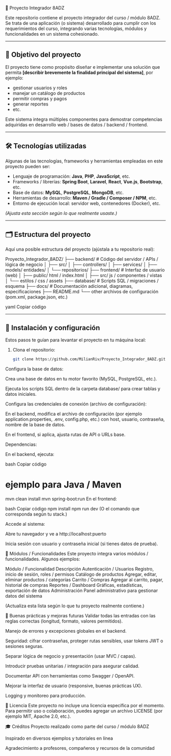 🧩 Proyecto Integrador 8ADZ

Este repositorio contiene el proyecto integrador del curso / módulo 8ADZ.  
Se trata de una aplicación (o sistema) desarrollado para cumplir con los requerimientos del curso, integrando varias tecnologías, módulos y funcionalidades en un sistema cohesionado.

---

## 🎯 Objetivo del proyecto

El proyecto tiene como propósito diseñar e implementar una solución que permita **[describir brevemente la finalidad principal del sistema]**, por ejemplo:

- gestionar usuarios y roles  
- manejar un catálogo de productos  
- permitir compras y pagos  
- generar reportes  
- etc.

Este sistema integra múltiples componentes para demostrar competencias adquiridas en desarrollo web / bases de datos / backend / frontend.

---

## 🛠 Tecnologías utilizadas

Algunas de las tecnologías, frameworks y herramientas empleadas en este proyecto pueden ser:

- Lenguaje de programación: **Java**, **PHP**, **JavaScript**, etc.  
- Frameworks / librerías: **Spring Boot**, **Laravel**, **React**, **Vue.js**, **Bootstrap**, etc.  
- Base de datos: **MySQL**, **PostgreSQL**, **MongoDB**, etc.  
- Herramientas de desarrollo: **Maven / Gradle / Composer / NPM**, etc.  
- Entorno de ejecución local: servidor web, contenedores (Docker), etc.  

*(Ajusta esta sección según lo que realmente usaste.)*

---

## 🗂 Estructura del proyecto

Aquí una posible estructura del proyecto (ajústala a tu repositorio real):

Proyecto_Integrador_8ADZ/
├── backend/ # Código del servidor / APIs / lógica de negocio
│ ├── src/
│ ├── controllers/
│ ├── services/
│ ├── models/ entidades/
│ └── repositorios/
├── frontend/ # Interfaz de usuario (web)
│ ├── public/ html / index.html
│ ├── src/ js / componentes / vistas
│ └── estilos / css / assets
├── database/ # Scripts SQL / migraciones / esquema
├── docs/ # Documentación adicional, diagramas, especificaciones
├── README.md
└── other archivos de configuración (pom.xml, package.json, etc.)

yaml
Copiar código

---

## 🚀 Instalación y configuración

Estos pasos te guían para levantar el proyecto en tu máquina local:

1. Clona el repositorio:

   ```bash
   git clone https://github.com/MilianRiv/Proyecto_Integrador_8ADZ.git
Configura la base de datos:

Crea una base de datos en tu motor favorito (MySQL, PostgreSQL, etc.).

Ejecuta los scripts SQL dentro de la carpeta database/ para crear tablas y datos iniciales.

Configura las credenciales de conexión (archivo de configuración):

En el backend, modifica el archivo de configuración (por ejemplo application.properties, .env, config.php, etc.) con host, usuario, contraseña, nombre de la base de datos.

En el frontend, si aplica, ajusta rutas de API o URLs base.

Dependencias:

En el backend, ejecuta:

bash
Copiar código
# ejemplo para Java / Maven
mvn clean install
mvn spring-boot:run
En el frontend:

bash
Copiar código
npm install
npm run dev
(O el comando que corresponda según tu stack.)

Accede al sistema:

Abre tu navegador y ve a http://localhost:puerto

Inicia sesión con usuario y contraseña inicial (si tienes datos de prueba).

🧩 Módulos / Funcionalidades
Este proyecto integra varios módulos / funcionalidades. Algunos ejemplos:

Módulo / Funcionalidad	Descripción
Autenticación / Usuarios	Registro, inicio de sesión, roles / permisos
Catálogo de productos	Agregar, editar, eliminar productos / categorías
Carrito / Compras	Agregar al carrito, pagar, historial de compras
Reportes / Dashboard	Gráficas, estadísticas, exportación de datos
Administración	Panel administrativo para gestionar datos del sistema

(Actualiza esta lista según lo que tu proyecto realmente contiene.)

🔧 Buenas prácticas y mejoras futuras
Validar todas las entradas con las reglas correctas (longitud, formato, valores permitidos).

Manejo de errores y excepciones globales en el backend.

Seguridad: cifrar contraseñas, proteger rutas sensibles, usar tokens JWT o sesiones seguras.

Separar lógica de negocio y presentación (usar MVC / capas).

Introducir pruebas unitarias / integración para asegurar calidad.

Documentar API con herramientas como Swagger / OpenAPI.

Mejorar la interfaz de usuario (responsive, buenas prácticas UX).

Logging y monitoreo para producción.

📄 Licencia
Este proyecto no incluye una licencia específica por el momento.
Para permitir uso o colaboración, puedes agregar un archivo LICENSE (por ejemplo MIT, Apache 2.0, etc.).

🎓 Créditos
Proyecto realizado como parte del curso / módulo 8ADZ

Inspirado en diversos ejemplos y tutoriales en línea

Agradecimiento a profesores, compañeros y recursos de la comunidad


